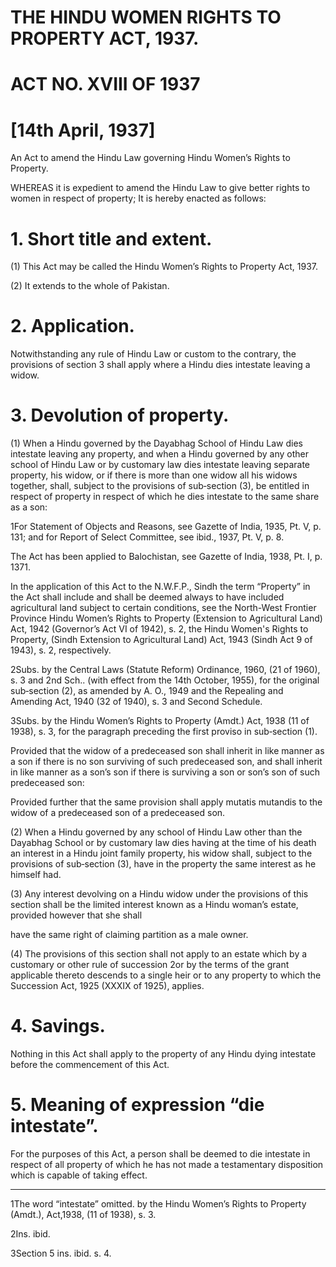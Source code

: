 # THE HINDU WOMEN RIGHTS TO PROPERTY ACT, 1937.

# ACT NO. XVIII OF 1937

# [14th April, 1937]

An Act to amend the Hindu Law governing Hindu Women’s Rights to Property.

WHEREAS it is expedient to amend the Hindu Law to give better rights to women in respect of property; It is hereby enacted as follows:

# 1. Short title and extent.

(1) This Act may be called the Hindu Women’s Rights to Property Act, 1937.

(2) It extends to the whole of Pakistan.

# 2. Application.

Notwithstanding any rule of Hindu Law or custom to the contrary, the provisions of section 3 shall apply where a Hindu dies intestate leaving a widow.

# 3. Devolution of property.

(1) When a Hindu governed by the Dayabhag School of Hindu Law dies intestate leaving any property, and when a Hindu governed by any other school of Hindu Law or by customary law dies intestate leaving separate property, his widow, or if there is more than one widow all his widows together, shall, subject to the provisions of sub‑section (3), be entitled in respect of property in respect of which he dies intestate to the same share as a son:

1For Statement of Objects and Reasons, see Gazette of India, 1935, Pt. V, p. 131; and for Report of Select Committee, see ibid., 1937, Pt. V, p. 8.

The Act has been applied to Balochistan, see Gazette of India, 1938, Pt. I, p. 1371.

In the application of this Act to the N.W.F.P., Sindh the term “Property” in the Act shall include and shall be deemed always to have included agricultural land subject to certain conditions, see the North-West Frontier Province Hindu Women’s Rights to Property (Extension to Agricultural Land) Act, 1942 (Governor’s Act VI of 1942), s. 2, the Hindu Women's Rights to Property, (Sindh Extension to Agricultural Land) Act, 1943 (Sindh Act 9 of 1943), s. 2, respectively.

2Subs. by the Central Laws (Statute Reform) Ordinance, 1960, (21 of 1960), s. 3 and 2nd Sch.. (with effect from the 14th October, 1955), for the original sub‑section (2), as amended by A. O., 1949 and the Repealing and Amending Act, 1940 (32 of 1940), s. 3 and Second Schedule.

3Subs. by the Hindu Women’s Rights to Property (Amdt.) Act, 1938 (11 of 1938), s. 3, for the paragraph preceding the first proviso in sub‑section (1).

Provided that the widow of a predeceased son shall inherit in like manner as a son if there is no son surviving of such predeceased son, and shall inherit in like manner as a son’s son if there is surviving a son or son’s son of such predeceased son:

Provided further that the same provision shall apply mutatis mutandis to the widow of a predeceased son of a predeceased son.

(2) When a Hindu governed by any school of Hindu Law other than the Dayabhag School or by customary law dies having at the time of his death an interest in a Hindu joint family property, his widow shall, subject to the provisions of sub‑section (3), have in the property the same interest as he himself had.

(3) Any interest devolving on a Hindu widow under the provisions of this section shall be the limited interest known as a Hindu woman’s estate, provided however that she shall

have the same right of claiming partition as a male owner.

(4) The provisions of this section shall not apply to an estate which by a customary or other rule of succession 2or by the terms of the grant applicable thereto descends to a single heir or to any property to which the Succession Act, 1925 (XXXIX of 1925), applies.

# 4. Savings.

Nothing in this Act shall apply to the property of any Hindu dying intestate before the commencement of this Act.

# 5. Meaning of expression “die intestate”.

For the purposes of this Act, a person shall be deemed to die intestate in respect of all property of which he has not made a testamentary disposition which is capable of taking effect.

_____________

1The word “intestate” omitted. by the Hindu Women’s Rights to Property (Amdt.), Act,1938, (11 of 1938), s. 3.

2Ins. ibid.

3Section 5 ins. ibid. s. 4.